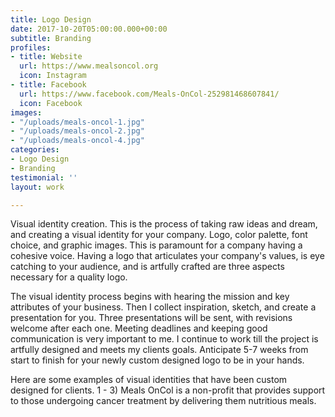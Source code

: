 ```yaml
---
title: Logo Design
date: 2017-10-20T05:00:00.000+00:00
subtitle: Branding
profiles:
- title: Website
  url: https://www.mealsoncol.org
  icon: Instagram
- title: Facebook
  url: https://www.facebook.com/Meals-OnCol-252981468607841/
  icon: Facebook
images:
- "/uploads/meals-oncol-1.jpg"
- "/uploads/meals-oncol-2.jpg"
- "/uploads/meals-oncol-4.jpg"
categories:
- Logo Design
- Branding
testimonial: ''
layout: work

---
```

Visual identity creation. This is the process of taking raw ideas and dream, and creating a visual identity for your company. Logo, color palette, font choice, and graphic images. This is paramount for a company having a cohesive voice. Having a logo that articulates your company's values, is eye catching to your audience, and is artfully crafted are three aspects necessary for a quality logo. 

The visual identity process begins with hearing the mission and key attributes of your business. Then I collect inspiration, sketch, and create a presentation for you. Three presentations will be sent, with revisions welcome after each one. Meeting deadlines and keeping good communication is very important to me. I continue to work till the project is artfully designed and meets my clients goals. Anticipate 5-7 weeks from start to finish for your newly custom designed logo to be in your hands. 

Here are some examples of visual identities that have been custom designed for clients. 1 - 3) Meals OnCol is a non-profit that provides support to those undergoing cancer treatment by delivering them nutritious meals.